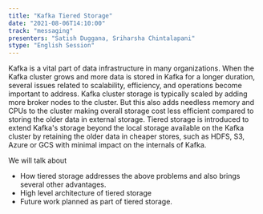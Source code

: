 ```yaml
---
title: "Kafka Tiered Storage"
date: "2021-08-06T14:10:00" 
track: "messaging"
presenters: "Satish Duggana, Sriharsha Chintalapani"
stype: "English Session"
---
```

Kafka is a vital part of data infrastructure in many organizations. When the Kafka cluster grows and more data is stored in Kafka for a longer duration, several issues related to scalability, efficiency, and operations become important to address. Kafka cluster storage is typically scaled by adding more broker nodes to the cluster. But this also adds needless memory and CPUs to the cluster making overall storage cost less efficient compared to storing the older data in external storage.
 Tiered storage is introduced to extend Kafka's storage beyond the local storage available on the Kafka cluster by retaining the older data in cheaper stores, such as HDFS, S3, Azure or GCS with minimal impact on the internals of Kafka.
 

 We will talk about
 - How tiered storage addresses the above problems and also brings several other advantages.
 - High level architecture of tiered storage
 - Future work planned as part of tiered storage.